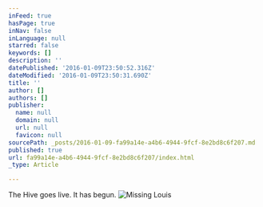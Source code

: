 ```yaml
---
inFeed: true
hasPage: true
inNav: false
inLanguage: null
starred: false
keywords: []
description: ''
datePublished: '2016-01-09T23:50:52.316Z'
dateModified: '2016-01-09T23:50:31.690Z'
title: ''
author: []
authors: []
publisher:
  name: null
  domain: null
  url: null
  favicon: null
sourcePath: _posts/2016-01-09-fa99a14e-a4b6-4944-9fcf-8e2bd8c6f207.md
published: true
url: fa99a14e-a4b6-4944-9fcf-8e2bd8c6f207/index.html
_type: Article

---
```

The Hive goes live.  It has begun.
![Missing Louis](https://the-grid-user-content.s3-us-west-2.amazonaws.com/fd5368ad-41c3-44b6-9ca0-1c65871f7fe0.jpg)
